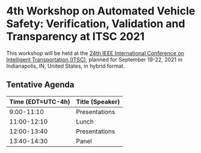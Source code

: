 # 4th Workshop on Automated Vehicle Safety: Verification, Validation and Transparency at ITSC 2021

This workshop will be held at the [24th IEEE International Conference on Intelligent Transportation (ITSC)](https://2021.ieee-itsc.org/), planned for September 19-22, 2021 in Indianapolis, IN, United States, in hybrid format.

## Tentative Agenda

|Time (EDT=UTC-4h)   | Title (Speaker)                 |
|-------------|--------------------------------------|
|9:00-11:10   | Presentations
|11:00-12:10  | Lunch
|12:00-13:40  | Presentations
|13:40-14:30  | Panel
